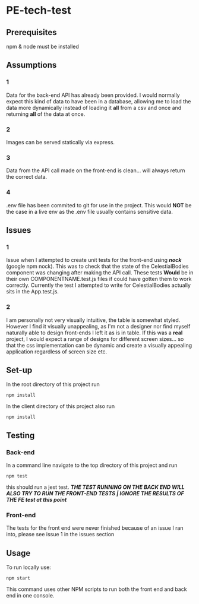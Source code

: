 # PE-tech-test


## Prerequisites
npm & node must be installed

## Assumptions
### 1
Data for the back-end API has already been provided. I would normally expect this kind of data to have been in a database, allowing me to load the data more dynamically instead of loading it **all** from a csv and once and returning **all** of the data at once.
### 2
Images can be served statically via express.
### 3
Data from the API call made on the front-end is clean... will always return the correct data.
### 4
.env file has been commited to git for use in the project. This would **NOT** be the case in a live env as the .env file usually contains sensitive data.

## Issues
### 1
Issue when I attempted to create unit tests for the front-end using ***nock*** (google npm nock). This was to check that the state of the CelestialBodies component was changing after making the API call.
These tests **Would** be in their own COMPONENTNAME.test.js files if could have gotten them to work correctly. Currently the test I attempted to write for CelestialBodies actually sits in the App.test.js.
### 2
I am personally not very visually intuitive, the table is somewhat styled. However I find it visually unappealing, as I'm not a designer nor find myself naturally able to design front-ends I left it as is in table.
If this was a **real** project, I would expect a range of designs for different screen sizes... so that the css implementation can be dynamic and create a visually appealing application regardless of screen size etc.

## Set-up
In the root directory of this project run
```
npm install
```
In the client directory of this project also run
```
npm install
```
## Testing
### Back-end
In a command line navigate to the top directory of this project and run
```
npm test
```
this should run a jest test.
***THE TEST RUNNING ON THE BACK END WILL ALSO TRY TO RUN THE FRONT-END TESTS | IGNORE THE RESULTS OF THE FE test at this point***

### Front-end

The tests for the front end were never finished because of an issue I ran into, please see issue 1 in the issues section

## Usage

To run locally use:

```
npm start
```
This command uses other NPM scripts to run both the front end and back end in one console.
